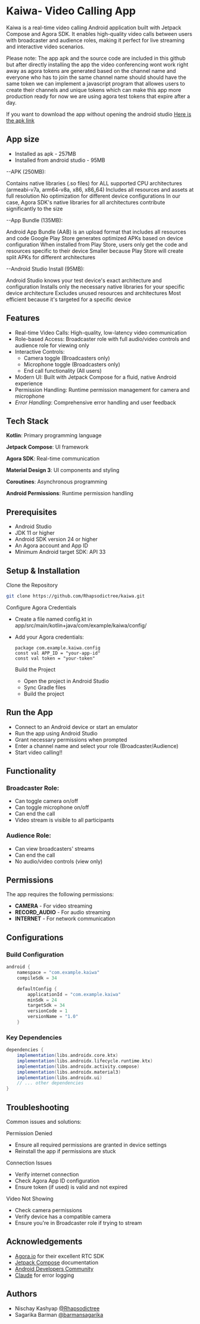 # Kaiwa- Video Calling App

Kaiwa is a real-time video calling Android application built with Jetpack Compose and Agora SDK. It enables high-quality video calls between users with broadcaster and audience roles, making it perfect for live streaming and interactive video scenarios.

Please note: The app apk and the source code are included in this github but after directly installing the app the video conferencing wont work right away as agora tokens are generated based on the channel name and everyone who has to join the same channel name should 
should have the same token we can implement a javascript program that allowes users to create their channels and unique tokens which can make this app more production ready for now we are using agora test tokens that expire after a day.

If you want to download the app without opening the android studio [Here is the apk link](https://drive.google.com/file/d/12BYygsG8qkOItvSGmqUhhcClE0f3ImgZ/view?usp=sharing)

## App size
- Installed as apk - 257MB
- Installed from android studio - 95MB

--APK (250MB):

Contains native libraries (.so files) for ALL supported CPU architectures (armeabi-v7a, arm64-v8a, x86, x86_64)
Includes all resources and assets at full resolution
No optimization for different device configurations
In our case, Agora SDK's native libraries for all architectures contribute significantly to the size


--App Bundle (135MB):

Android App Bundle (AAB) is an upload format that includes all resources and code
Google Play Store generates optimized APKs based on device configuration
When installed from Play Store, users only get the code and resources specific to their device
Smaller because Play Store will create split APKs for different architectures


--Android Studio Install (95MB):

Android Studio knows your test device's exact architecture and configuration
Installs only the necessary native libraries for your specific device architecture
Excludes unused resources and architectures
Most efficient because it's targeted for a specific device

## Features

- Real-time Video Calls: High-quality, low-latency video communication
- Role-based Access: Broadcaster role with full audio/video controls and audience role for viewing only
- Interactive Controls:
  - Camera toggle (Broadcasters only)
  - Microphone toggle (Broadcasters only)
  - End call functionality (All users)
- Modern UI: Built with Jetpack Compose for a fluid, native Android experience
- Permission Handling: Runtime permission management for camera and microphone
- *Error Handling*: Comprehensive error handling and user feedback



## Tech Stack

**Kotlin**: Primary programming language

**Jetpack Compose**: UI framework

**Agora SDK**: Real-time communication

**Material Design 3**: UI components and styling

**Coroutines**: Asynchronous programming

**Android Permissions**: Runtime permission handling



## Prerequisites

- Android Studio
- JDK 11 or higher
- Android SDK version 24 or higher
- An Agora account and App ID
- Minimum Android target SDK: API 33 


## Setup & Installation

Clone the Repository
   
```bash
git clone https://github.com/Rhapsodictree/kaiwa.git

```
Configure Agora Credentials

- Create a file named config.kt in app/src/main/kotlin+java/com/example/kaiwa/config/
- Add your Agora credentials:
      
      package com.example.kaiwa.config
      const val APP_ID = "your-app-id"
      const val token = "your-token" 

    
      
  Build the Project

   - Open the project in Android Studio
   - Sync Gradle files
   - Build the project
   
 ##  Run the App
 - Connect to an Android device or start an emulator
 -  Run the app using Android Studio
 - Grant necessary permissions when prompted
 - Enter a channel name and select your role (Broadcaster/Audience)
 - Start video calling!!


    
## Functionality

### Broadcaster Role:
- Can toggle camera on/off
- Can toggle microphone on/off
- Can end the call
- Video stream is visible to all participants

### Audience Role:
- Can view broadcasters' streams
- Can end the call
- No audio/video controls (view only)


## Permissions

The app requires the following permissions:
- **CAMERA** - For video streaming
- **RECORD_AUDIO** - For audio streaming
- **INTERNET** - For network communication

## Configurations

### Build Configuration

```gradle
android {
    namespace = "com.example.kaiwa"
    compileSdk = 34

    defaultConfig {
        applicationId = "com.example.kaiwa"
        minSdk = 24
        targetSdk = 34
        versionCode = 1
        versionName = "1.0"
    }
```
### Key Dependencies

```gradle
dependencies {
    implementation(libs.androidx.core.ktx)
    implementation(libs.androidx.lifecycle.runtime.ktx)
    implementation(libs.androidx.activity.compose)
    implementation(libs.androidx.material3)
    implementation(libs.androidx.ui)
    // ... other dependencies
}
```
##  Troubleshooting

Common issues and solutions:

Permission Denied
   - Ensure all required permissions are granted in device settings
   - Reinstall the app if permissions are stuck

Connection Issues
   - Verify internet connection
   - Check Agora App ID configuration
   - Ensure token (if used) is valid and not expired

Video Not Showing
   - Check camera permissions
   - Verify device has a compatible camera
   - Ensure you're in Broadcaster role if trying to stream



## Acknowledgements

- [Agora.io](https://www.agora.io/) for their excellent RTC SDK
- [Jetpack Compose](https://developer.android.com/jetpack/compose) documentation
- [Android Developers Community](https://developer.android.com/community)
- [Claude](https://claude.ai/new) for error logging

## Authors

- Nischay Kashyap [@Rhapsodictree](https://github.com/Rhapsodictree)
- Sagarika Barman [@barmansagarika](https://github.com/barmansagarika)
